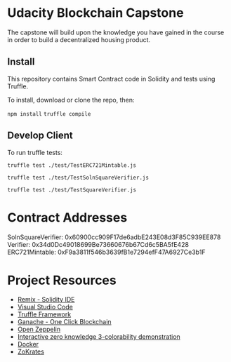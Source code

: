 # Udacity Blockchain Capstone

The capstone will build upon the knowledge you have gained in the course in order to build a decentralized housing product.

## Install

This repository contains Smart Contract code in Solidity and tests using Truffle.

To install, download or clone the repo, then:

`npm install`
`truffle compile`

## Develop Client

To run truffle tests:

`truffle test ./test/TestERC721Mintable.js`

`truffle test ./test/TestSolnSquareVerifier.js`

`truffle test ./test/TestSquareVerifier.js`

# Contract Addresses

SolnSquareVerifier: 0x60900cc909F17de6adbE243E08d3F85C939EE878
Verifier: 0x34d0Dc49018699Be73660676b67Cd6c5BA5fE428
ERC721Mintable: 0xF9a3811f546b3639fB1e7294efF47A6927Ce3b1F

# Project Resources

* [Remix - Solidity IDE](https://remix.ethereum.org/)
* [Visual Studio Code](https://code.visualstudio.com/)
* [Truffle Framework](https://truffleframework.com/)
* [Ganache - One Click Blockchain](https://truffleframework.com/ganache)
* [Open Zeppelin ](https://openzeppelin.org/)
* [Interactive zero knowledge 3-colorability demonstration](http://web.mit.edu/~ezyang/Public/graph/svg.html)
* [Docker](https://docs.docker.com/install/)
* [ZoKrates](https://github.com/Zokrates/ZoKrates)

